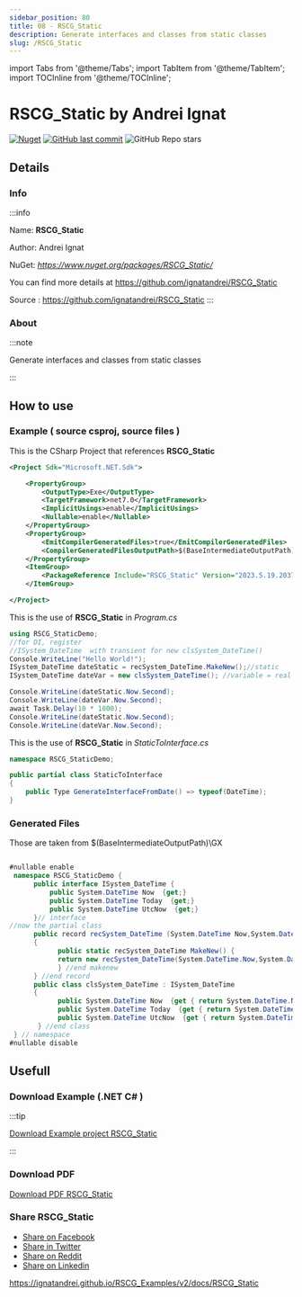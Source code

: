 ```yaml
---
sidebar_position: 80
title: 08 - RSCG_Static
description: Generate interfaces and classes from static classes
slug: /RSCG_Static
---
```

import Tabs from '@theme/Tabs';
import TabItem from '@theme/TabItem';
import TOCInline from '@theme/TOCInline';

# RSCG_Static  by Andrei Ignat

<!---
<TOCInline toc={toc} />
-->
[![Nuget](https://img.shields.io/nuget/dt/RSCG_Static?label=RSCG_Static)](https://www.nuget.org/packages/RSCG_Static/)
[![GitHub last commit](https://img.shields.io/github/last-commit/ignatandrei/RSCG_Static?label=updated)](https://github.com/ignatandrei/RSCG_Static)
![GitHub Repo stars](https://img.shields.io/github/stars/ignatandrei/RSCG_Static?style=social)

## Details

### Info
:::info

Name: **RSCG_Static**

Author: Andrei Ignat

NuGet: 
*https://www.nuget.org/packages/RSCG_Static/*   


You can find more details at https://github.com/ignatandrei/RSCG_Static

Source : https://github.com/ignatandrei/RSCG_Static
:::

### About
:::note

Generate interfaces and classes from static classes


:::

## How to use

### Example ( source csproj, source files )

<Tabs>

<TabItem value="csproj" label="CSharp Project">

This is the CSharp Project that references **RSCG_Static**
```xml showLineNumbers {14}
<Project Sdk="Microsoft.NET.Sdk">

	<PropertyGroup>
		<OutputType>Exe</OutputType>
		<TargetFramework>net7.0</TargetFramework>
		<ImplicitUsings>enable</ImplicitUsings>
		<Nullable>enable</Nullable>
	</PropertyGroup>
	<PropertyGroup>
		<EmitCompilerGeneratedFiles>true</EmitCompilerGeneratedFiles>
		<CompilerGeneratedFilesOutputPath>$(BaseIntermediateOutputPath)\GX</CompilerGeneratedFilesOutputPath>
	</PropertyGroup>
	<ItemGroup>
		<PackageReference Include="RSCG_Static" Version="2023.5.19.2037" />
	</ItemGroup>

</Project>

```

</TabItem>

  <TabItem value="C:\gth\RSCG_Examples\v2\rscg_examples\RSCG_Static\src\RSCG_StaticDemo\Program.cs" label="Program.cs" >

  This is the use of **RSCG_Static** in *Program.cs*

```csharp showLineNumbers 
using RSCG_StaticDemo;
//for DI, register
//ISystem_DateTime  with transient for new clsSystem_DateTime()
Console.WriteLine("Hello World!");
ISystem_DateTime dateStatic = recSystem_DateTime.MakeNew();//static
ISystem_DateTime dateVar = new clsSystem_DateTime(); //variable = real 

Console.WriteLine(dateStatic.Now.Second);
Console.WriteLine(dateVar.Now.Second);
await Task.Delay(10 * 1000);
Console.WriteLine(dateStatic.Now.Second);
Console.WriteLine(dateVar.Now.Second);

```
  </TabItem>

  <TabItem value="C:\gth\RSCG_Examples\v2\rscg_examples\RSCG_Static\src\RSCG_StaticDemo\StaticToInterface.cs" label="StaticToInterface.cs" >

  This is the use of **RSCG_Static** in *StaticToInterface.cs*

```csharp showLineNumbers 
namespace RSCG_StaticDemo;

public partial class StaticToInterface
{
    public Type GenerateInterfaceFromDate() => typeof(DateTime);
}

```
  </TabItem>

</Tabs>

### Generated Files

Those are taken from $(BaseIntermediateOutputPath)\GX

<Tabs>


<TabItem value="C:\gth\RSCG_Examples\v2\rscg_examples\RSCG_Static\src\RSCG_StaticDemo\obj\GX\RSCG_Static\RSCG_Static.GenerateFromStaticIncremental\GenerateInterfaceFromDate.cs" label="GenerateInterfaceFromDate.cs" >


```csharp showLineNumbers 

#nullable enable
 namespace RSCG_StaticDemo {
      public interface ISystem_DateTime {
          public System.DateTime Now  {get;}
          public System.DateTime Today  {get;}
          public System.DateTime UtcNow  {get;}
      }// interface
//now the partial class
      public record recSystem_DateTime (System.DateTime Now,System.DateTime Today,System.DateTime UtcNow) : ISystem_DateTime
      { 
            public static recSystem_DateTime MakeNew() {
            return new recSystem_DateTime(System.DateTime.Now,System.DateTime.Today,System.DateTime.UtcNow);
            } //end makenew
      } //end record
      public class clsSystem_DateTime : ISystem_DateTime 
      { 
            public System.DateTime Now  {get { return System.DateTime.Now; } }
            public System.DateTime Today  {get { return System.DateTime.Today; } }
            public System.DateTime UtcNow  {get { return System.DateTime.UtcNow; } }
       } //end class
 } // namespace
#nullable disable
```

  </TabItem>


</Tabs>

## Usefull

### Download Example (.NET  C# )
:::tip

[Download Example project RSCG_Static ](/sources/RSCG_Static.zip)

:::

### Download PDF

[Download PDF RSCG_Static ](/pdfs/RSCG_Static.pdf)

### Share RSCG_Static 

<ul>
  <li><a href="https://www.facebook.com/sharer/sharer.php?u=https%3A%2F%2Fignatandrei.github.io%2FRSCG_Examples%2Fv2%2Fdocs%2FRSCG_Static&quote=RSCG_Static" title="Share on Facebook" target="_blank">Share on Facebook</a></li>
  <li><a href="https://twitter.com/intent/tweet?source=https%3A%2F%2Fignatandrei.github.io%2FRSCG_Examples%2Fv2%2Fdocs%2FRSCG_Static&text=RSCG_Static:%20https%3A%2F%2Fignatandrei.github.io%2FRSCG_Examples%2Fv2%2Fdocs%2FRSCG_Static" target="_blank" title="Tweet">Share in Twitter</a></li>
  <li><a href="http://www.reddit.com/submit?url=https%3A%2F%2Fignatandrei.github.io%2FRSCG_Examples%2Fv2%2Fdocs%2FRSCG_Static&title=RSCG_Static" target="_blank" title="Submit to Reddit">Share on Reddit</a></li>
  <li><a href="http://www.linkedin.com/shareArticle?mini=true&url=https%3A%2F%2Fignatandrei.github.io%2FRSCG_Examples%2Fv2%2Fdocs%2FRSCG_Static&title=RSCG_Static&summary=&source=https%3A%2F%2Fignatandrei.github.io%2FRSCG_Examples%2Fv2%2Fdocs%2FRSCG_Static" target="_blank" title="Share on LinkedIn">Share on Linkedin</a></li>
</ul>

https://ignatandrei.github.io/RSCG_Examples/v2/docs/RSCG_Static
